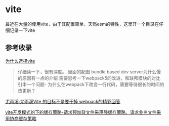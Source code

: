 # vite

最近在大量的使用vite，由于其配置简单，天然esm的特性，这里开一个目录在仔细记录一下vite




## 参考收录

[为什么选择vite](https://cn.vitejs.dev/guide/why.html)
> 仔细读一下，很有深度。 里面的配图 bundle based dev server为什么慢的原因有一点的介绍
> 需要思考一下webpack5的改进，和联邦模块的对比
> 引申一个问题- 为什么在webpack下改变一行代码，需要等待很长的时间的热更新？

[尤雨溪:尤雨溪​Vite 的目标不是要干掉 webpack的精彩回答](https://www.zhihu.com/question/477139054?utm_id=0)

[vite开发模式的下的缓存策略-请求预加载文件采用强缓存策略，请求业务文件采用协商缓存策略](https://juejin.cn/post/7162082035513688071)
